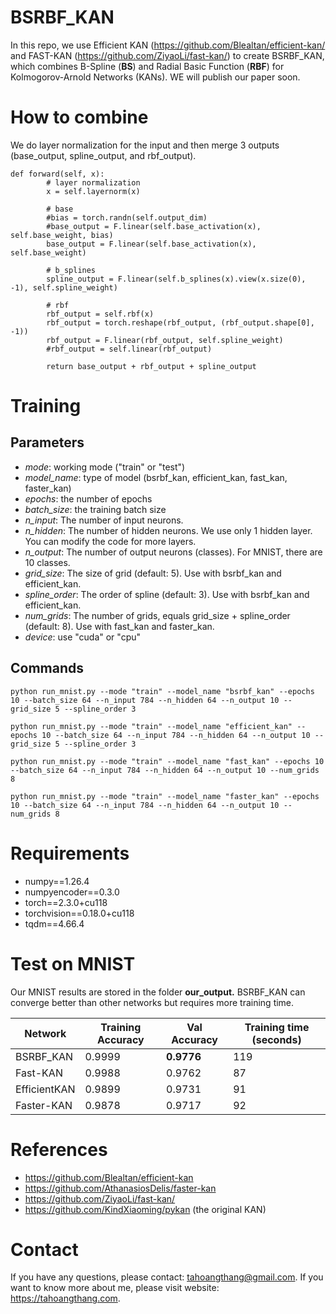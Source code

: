 # BSRBF_KAN

In this repo, we use Efficient KAN (https://github.com/Blealtan/efficient-kan/ and FAST-KAN (https://github.com/ZiyaoLi/fast-kan/) to create BSRBF_KAN, which combines B-Spline (**BS**) and Radial Basic Function (**RBF**) for Kolmogorov-Arnold Networks (KANs). WE will publish our paper soon.

# How to combine
We do layer normalization for the input and then merge 3 outputs (base_output, spline_output, and rbf_output).

```
def forward(self, x):
        # layer normalization
        x = self.layernorm(x)
        
        # base
        #bias = torch.randn(self.output_dim)
        #base_output = F.linear(self.base_activation(x), self.base_weight, bias)
        base_output = F.linear(self.base_activation(x), self.base_weight)
        
        # b_splines
        spline_output = F.linear(self.b_splines(x).view(x.size(0), -1), self.spline_weight)
        
        # rbf
        rbf_output = self.rbf(x)
        rbf_output = torch.reshape(rbf_output, (rbf_output.shape[0], -1))
        rbf_output = F.linear(rbf_output, self.spline_weight)
        #rbf_output = self.linear(rbf_output)

        return base_output + rbf_output + spline_output
```
# Training
## Parameters
* *mode*: working mode ("train" or "test")
* *model_name*: type of model (bsrbf_kan, efficient_kan, fast_kan, faster_kan)
* *epochs*: the number of epochs
* *batch_size*: the training batch size
* *n_input*: The number of input neurons.
* *n_hidden*: The number of hidden neurons. We use only 1 hidden layer. You can modify the code for more layers.
* *n_output*: The number of output neurons (classes). For MNIST, there are 10 classes.
* *grid_size*: The size of grid (default: 5). Use with bsrbf_kan and efficient_kan.
* *spline_order*: The order of spline (default: 3). Use with bsrbf_kan and efficient_kan.
* *num_grids*: The number of grids, equals grid_size + spline_order (default: 8). Use with fast_kan and faster_kan.
* *device*: use "cuda" or "cpu"

## Commands
```python run_mnist.py --mode "train" --model_name "bsrbf_kan" --epochs 10 --batch_size 64 --n_input 784 --n_hidden 64 --n_output 10 --grid_size 5 --spline_order 3```

```python run_mnist.py --mode "train" --model_name "efficient_kan" --epochs 10 --batch_size 64 --n_input 784 --n_hidden 64 --n_output 10 --grid_size 5 --spline_order 3```

```python run_mnist.py --mode "train" --model_name "fast_kan" --epochs 10 --batch_size 64 --n_input 784 --n_hidden 64 --n_output 10 --num_grids 8```

```python run_mnist.py --mode "train" --model_name "faster_kan" --epochs 10 --batch_size 64 --n_input 784 --n_hidden 64 --n_output 10 --num_grids 8```

# Requirements 
* numpy==1.26.4
* numpyencoder==0.3.0
* torch==2.3.0+cu118
* torchvision==0.18.0+cu118
* tqdm==4.66.4

# Test on MNIST
Our MNIST results are stored in the folder **our_output.** BSRBF_KAN can converge better than other networks but requires more training time.

| Network  | Training Accuracy | Val Accuracy | Training time (seconds) |
| ------------- | ------------- |  ------------- | ------------- |
| BSRBF_KAN | 0.9999 | **0.9776** | 119 |
| Fast-KAN | 0.9988 | 0.9762 | 87 |
| EfficientKAN | 0.9899 | 0.9731 | 91 |
| Faster-KAN | 0.9878 | 0.9717 | 92 |

# References
* https://github.com/Blealtan/efficient-kan
* https://github.com/AthanasiosDelis/faster-kan
* https://github.com/ZiyaoLi/fast-kan/
* https://github.com/KindXiaoming/pykan (the original KAN)

# Contact
If you have any questions, please contact: tahoangthang@gmail.com. If you want to know more about me, please visit website: https://tahoangthang.com.
